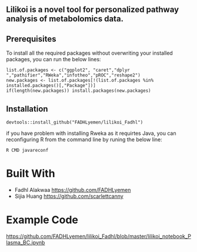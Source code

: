 ## Lilikoi is a novel tool for personalized pathway analysis of metabolomics data. 

## Prerequisites

To install all the required packages without overwriting your installed packages, you can run the below lines:

```
list.of.packages <- c("ggplot2", "caret","dplyr ","pathifier","RWeka","infotheo","pROC","reshape2")
new.packages <- list.of.packages[!(list.of.packages %in% installed.packages()[,"Package"])]
if(length(new.packages)) install.packages(new.packages)
```
## Installation
```
devtools::install_github("FADHLyemen/lilikoi_Fadhl")
```

if you have problem with installing Rweka as it requirtes Java, you can reconfiguring R from the command line by runing the below line:

```
R CMD javareconf
```
# Built With
* Fadhl Alakwaa https://github.com/FADHLyemen
* Sijia Huang  https://github.com/scarlettcanny
# Example Code
https://github.com/FADHLyemen/lilikoi_Fadhl/blob/master/lilikoi_notebook_Plasma_BC.ipynb
